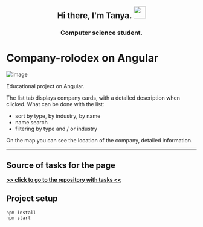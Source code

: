 <h2 align="center">Hi there, I'm Tanya.
<img src="https://github.com/blackcater/blackcater/raw/main/images/Hi.gif" height="32"/></h2>
<h3 align="center">Computer science student.</h3>

# Company-rolodex on Angular


![image](rolodex-company.gif)

Educational project on Angular.


The list tab displays company cards, with a detailed description when clicked. What can be done with the list:
- sort by type, by industry, by name
- name search
- filtering by type and / or industry

On the map you can see the location of the company, detailed information.

----

## Source of tasks for the page

**[>> click to go to the repository with tasks <<](https://github.com/Artsofte-Inc/test-front)**

## Project setup

```
npm install
npm start
